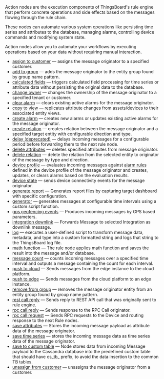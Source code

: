 Action nodes are the execution components of ThingsBoard's rule engine that perform concrete operations and side effects based on the messages flowing through the rule chain.

These nodes can automate various system operations like persisting time series and attributes to the database, managing alarms, controlling device commands and modifying system state. 

Action nodes allow you to automate your workflows by executing operations based on your data without requiring manual interaction.

- [assign to customer](/docs/user-guide/rule-engine-2-0/nodes/action/assign-to-customer) — assigns the message originator to a specified customer.
- [add to group](/docs/user-guide/rule-engine-2-0/nodes/action/add-to-group) — adds the message originator to the entity group found by group name pattern.
- [calculated fields](/docs/user-guide/rule-engine-2-0/nodes/action/calculated-fields) — triggers calculated field processing for time series or attribute data without persisting the original data to the database.
- [change owner](/docs/user-guide/rule-engine-2-0/nodes/action/change-owner) — changes the ownership of the message originator to a specified tenant or customer.
- [clear alarm](/docs/user-guide/rule-engine-2-0/nodes/action/clear-alarm) — clears existing active alarms for the message originator.
- [copy to view](/docs/user-guide/rule-engine-2-0/nodes/action/copy-to-view) — replicates attribute changes from assets/devices to their associated entity views.
- [create alarm](/docs/user-guide/rule-engine-2-0/nodes/action/create-alarm) — creates new alarms or updates existing active alarms for the message originator.
- [create relation](/docs/user-guide/rule-engine-2-0/nodes/action/create-relation) — creates relation between the message originator and a specified target entity with configurable direction and type.
- [delay (deprecated)](/docs/user-guide/rule-engine-2-0/nodes/action/delay) — delays incoming messages for a configurable period before forwarding them to the next rule node.
- [delete attributes](/docs/user-guide/rule-engine-2-0/nodes/action/delete-attributes) — deletes specified attributes from message originator.
- [delete relation](/docs/user-guide/rule-engine-2-0/nodes/action/delete-relation) — delete the relation from the selected entity to originator of the message by type and direction.
- [device profile](/docs/user-guide/rule-engine-2-0/nodes/action/device-profile) — evaluates incoming messages against [alarm rules](/docs/{{docsPrefix}}/user-guide/device-profiles/#alarm-rules) defined in the device profile of the message originator and creates, updates, or clears alarms based on the evaluation results.
- [device state](/docs/user-guide/rule-engine-2-0/nodes/action/device-state) — sends device connectivity events for the message originator.
- [generate report](/docs/user-guide/rule-engine-2-0/nodes/action/generate-report) — Generates report files by capturing target dashboard with specific configuration.
- [generator](/docs/user-guide/rule-engine-2-0/nodes/action/generator) — generates messages at configurable time intervals using a custom script function.
- [gps geofencing events](/docs/user-guide/rule-engine-2-0/nodes/action/gps-geofencing-events) — Produces incoming messages by GPS based parameters.
- [integration downlink](/docs/user-guide/rule-engine-2-0/nodes/action/integration-downlink) — Forwards Message to selected Integration as downlink message.
- [log](/docs/user-guide/rule-engine-2-0/nodes/action/log) — executes a user-defined script to transform message data, metadata, and type into a custom formatted string and logs that string to the ThingsBoard log file.
- [math function](/docs/user-guide/rule-engine-2-0/nodes/action/math-function) — The rule node applies math function and saves the result into the message and/or database.
- [message count](/docs/user-guide/rule-engine-2-0/nodes/action/message-count) — counts incoming messages over a specified time interval and outputs a message containing the count for each interval.
- [push to cloud](/docs/user-guide/rule-engine-2-0/nodes/action/push-to-cloud) — Sends messages from the edge instance to the cloud platform.
- [push to edge](/docs/user-guide/rule-engine-2-0/nodes/action/push-to-edge) — Sends messages from the cloud platform to an edge instance.
- [remove from group](/docs/user-guide/rule-engine-2-0/nodes/action/remove-from-group) — removes the message originator entity from an entity group found by group name pattern.
- [rest call reply](/docs/user-guide/rule-engine-2-0/nodes/action/rest-call-reply) — Sends reply to REST API call that was originally sent to rule engine.
- [rpc call reply](/docs/user-guide/rule-engine-2-0/nodes/action/rpc-call-reply) — Sends response to the RPC Call originator.
- [rpc call request](/docs/user-guide/rule-engine-2-0/nodes/action/rpc-call-request) — Sends RPC requests to the Device and routing response to the next Rule nodes.
- [save attributes](/docs/user-guide/rule-engine-2-0/nodes/action/save-attributes) — Stores the incoming message payload as attribute data of the message originator.
- [save time series](/docs/user-guide/rule-engine-2-0/nodes/action/save-timeseries) — stores the incoming message data as time series data of the message originator.
- [save to custom table](/docs/user-guide/rule-engine-2-0/nodes/action/save-to-custom-table) — Node stores data from incoming Message payload to the Cassandra database into the predefined custom table that should have cs_tb_ prefix, to avoid the data insertion to the common TB tables.
- [unassign from customer](/docs/user-guide/rule-engine-2-0/nodes/action/unassign-from-customer) — unassigns the message originator from a customer.
